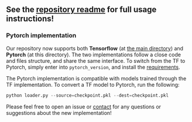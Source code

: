 ## See the [repository readme](../README.md) for full usage instructions!

### Pytorch implementation
Our repository now supports both **Tensorflow** (at [the main directory](../)) and **Pytorch** (at this directory). 
The two implementations follow a close code and files structure, and share the same interface. 
To switch from the TF to Pytorch, simply enter into `pytorch_version`, and install the [requirements](requirements.txt).

The Pytorch implementation is compatible with models trained through the TF implementation. 
To convert a TF model to Pytorch, run the following:
```python
python loader.py --source=checkpoint.pkl --dest=checkpoint.pkl
```

Please feel free to open an issue or [contact](dorarad@cs.stanford.edu) for any questions or suggestions about the new implementation!
